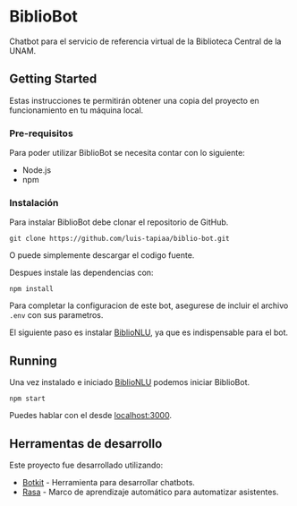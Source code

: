 # BiblioBot

Chatbot para el servicio de referencia virtual de la Biblioteca Central de la UNAM.

## Getting Started

Estas instrucciones te permitirán obtener una copia del proyecto en funcionamiento en tu máquina local.

### Pre-requisitos

Para poder utilizar BiblioBot se necesita contar con lo siguiente:

- Node.js
- npm

### Instalación

Para instalar BiblioBot debe clonar el repositorio de GitHub.

```git clone https://github.com/luis-tapiaa/biblio-bot.git```

O puede simplemente descargar el codigo fuente.

Despues instale las dependencias con:

```npm install```

Para completar la configuracion de este bot, asegurese de incluir el archivo `.env` con sus parametros.

El siguiente paso es instalar [BiblioNLU](https://github.com/luis-tapiaa/biblio-bot-nlu), ya que es indispensable para el bot.

## Running

Una vez instalado e iniciado [BiblioNLU](https://github.com/luis-tapiaa/biblio-bot-nlu) podemos iniciar BiblioBot.

```npm start```

Puedes hablar con el desde [localhost:3000](http://localhost:3000).

## Herramentas de desarrollo

Este proyecto fue desarrollado utilizando:

* [Botkit](https://botkit.ai/) - Herramienta para desarrollar chatbots.
* [Rasa](https://rasa.com/) - Marco de aprendizaje automático para automatizar asistentes.

